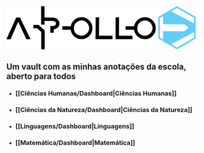 ![logo](/Assets/Misc/Logo.png)
## Um vault com as minhas anotações da escola, aberto para todos

* ### [[Ciências Humanas/Dashboard|Ciências Humanas]]
* ### [[Ciências da Natureza/Dashboard|Ciências da Natureza]]
* ### [[Linguagens/Dashboard|Linguagens]]
* ### [[Matemática/Dashboard|Matemática]]

